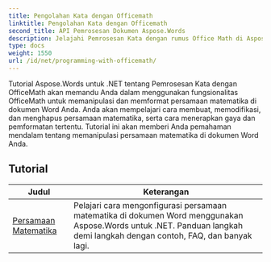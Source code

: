```yaml
---
title: Pengolahan Kata dengan Officemath
linktitle: Pengolahan Kata dengan Officemath
second_title: API Pemrosesan Dokumen Aspose.Words
description: Jelajahi Pemrosesan Kata dengan rumus Office Math di Aspose.Words untuk .NET. Tutorial langkah demi langkah dan contoh kode untuk membuat, mengedit, dan memformat persamaan matematika di dokumen Word.
type: docs
weight: 1550
url: /id/net/programming-with-officemath/
---
```

Tutorial Aspose.Words untuk .NET tentang Pemrosesan Kata dengan OfficeMath akan memandu Anda dalam menggunakan fungsionalitas OfficeMath untuk memanipulasi dan memformat persamaan matematika di dokumen Word Anda. Anda akan mempelajari cara membuat, memodifikasi, dan menghapus persamaan matematika, serta cara menerapkan gaya dan pemformatan tertentu. Tutorial ini akan memberi Anda pemahaman mendalam tentang memanipulasi persamaan matematika di dokumen Word Anda.

 ## Tutorial
| Judul | Keterangan |
| --- | --- |
| [Persamaan Matematika](./math-equations/) | Pelajari cara mengonfigurasi persamaan matematika di dokumen Word menggunakan Aspose.Words untuk .NET. Panduan langkah demi langkah dengan contoh, FAQ, dan banyak lagi. |